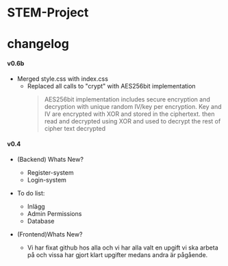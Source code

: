 # STEM-Project


# changelog 

#### v0.6b 
- Merged style.css with index.css
    - Replaced all calls to "crypt" with AES256bit implementation
      > AES256bit implementation includes secure encryption and decryption with unique random IV/key per encryption. Key and IV are encrypted with XOR and stored in the ciphertext. then read and decrypted using XOR and used to decrypt the rest of cipher text  decrypted

#### v0.4
- (Backend) Whats New? 
  - Register-system
  - Login-system 

- To do list:
  - Inlägg
  - Admin Permissions
  - Database

- (Frontend)Whats New? 
  - Vi har fixat github hos alla och vi har alla valt en upgift vi ska arbeta på och vissa har gjort klart upgifter medans andra är pågående. 

